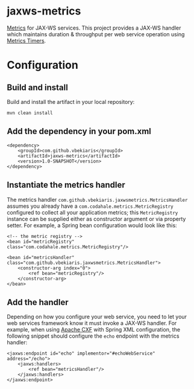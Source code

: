 # jaxws-metrics
[Metrics](https://github.com/dropwizard/metrics) for JAX-WS services. This project
 provides a JAX-WS handler which maintains duration & throughput per web service
 operation using [Metrics Timers](http://metrics.dropwizard.io/3.1.0/manual/core/#timers).


# Configuration
## Build and install
Build and install the artifact in your local repository:

`mvn clean install`

## Add the dependency in your pom.xml
    <dependency>
        <groupId>com.github.vbekiaris</groupId>
        <artifactId>jaxws-metrics</artifactId>
        <version>1.0-SNAPSHOT</version>
    </dependency>


## Instantiate the metrics handler
The metrics handler `com.github.vbekiaris.jaxwsmetrics.MetricsHandler` assumes you
 already have a `com.codahale.metrics.MetricRegistry` configured to collect all your
 application metrics; this `MetricRegistry` instance can be supplied either as constructor argument
 or via property setter. For example, a Spring bean configuration would look
 like this:

    <!-- the metric registry -->
    <bean id="metricRegistry" class="com.codahale.metrics.MetricRegistry"/>

    <bean id="metricsHandler" class="com.github.vbekiaris.jaxwsmetrics.MetricsHandler">
        <constructor-arg index="0">
            <ref bean="metricRegistry"/>
        </constructor-arg>
    </bean>

## Add the handler
Depending on how you configure your web service, you need to let your web services
 framework know it must invoke a JAX-WS handler. For example, when using [Apache CXF](http://cxf.apache.org/)
 with Spring XML configuration, the following snippet should configure the `echo` endpoint
 with the metrics handler:

    <jaxws:endpoint id="echo" implementor="#echoWebService" address="/echo">
        <jaxws:handlers>
            <ref bean="metricsHandler"/>
        </jaxws:handlers>
    </jaxws:endpoint>

